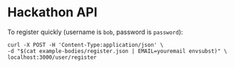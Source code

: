 # Hackathon API

To register quickly (username is `bob`, password is `password`):

```
curl -X POST -H 'Content-Type:application/json' \
-d "$(cat example-bodies/register.json | EMAIL=youremail envsubst)" \
localhost:3000/user/register
```
